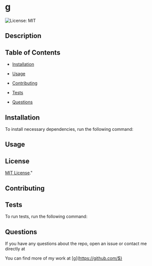 # g

![License: MIT](https://img.shields.io/badge/License-MIT-yellow.svg)


## Description


## Table of Contents 

* [Installation](#installation)

* [Usage](#usage)

* [Contributing](#contributing)

* [Tests](#tests)

* [Questions](#questions)

## Installation

To install necessary dependencies, run the following command:

## Usage


## License 

[MIT License](https://spdx.org/licenses/MIT.html)."

  
## Contributing



## Tests

To run tests, run the following command:


## Questions

If you have any questions about the repo, open an issue or contact me directly at 
    
You can find more of my work at [g](https://github.com/$}
